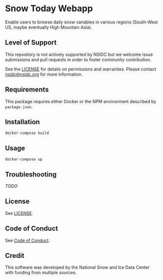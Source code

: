 # Snow Today Webapp

Enable users to browse daily snow variables in various regions (South-West US, maybe
eventually High Mountain Asia).


## Level of Support

This repository is not actively supported by NSIDC but we welcome issue submissions and
pull requests in order to foster community contribution.

See the [LICENSE](LICENSE) for details on permissions and warranties. Please contact
nsidc@nsidc.org for more information.


## Requirements

This package requires either Docker or the NPM environment described by `package.json`.


## Installation

```
docker-compose build
```

## Usage

```
docker-compose up
```


## Troubleshooting

*TODO*


## License

See [LICENSE](LICENSE).

## Code of Conduct

See [Code of Conduct](CODE_OF_CONDUCT.md).

## Credit

This software was developed by the National Snow and Ice Data Center with funding from
multiple sources.
